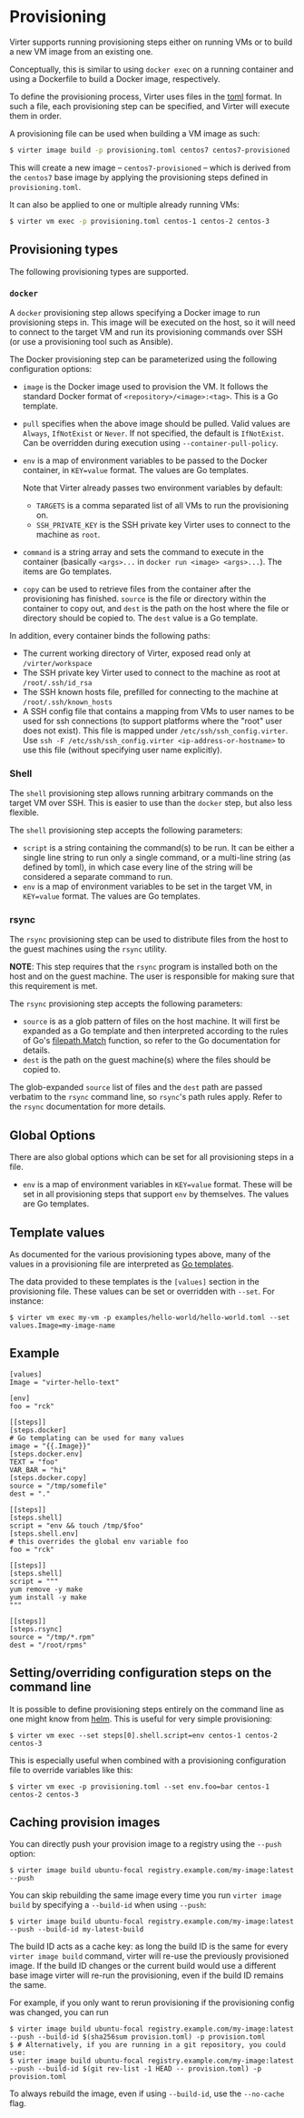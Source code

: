 # Provisioning
Virter supports running provisioning steps either on running VMs or to build a new VM image from an existing one.

Conceptually, this is similar to using `docker exec` on a running container and using a Dockerfile to build a Docker image, respectively.

To define the provisioning process, Virter uses files in the [toml](https://github.com/toml-lang/toml) format. In such a file, each provisioning step can be specified, and Virter will execute them in order.

A provisioning file can be used when building a VM image as such:
```sh
$ virter image build -p provisioning.toml centos7 centos7-provisioned
```
This will create a new image – `centos7-provisioned` – which is derived from the `centos7` base image by applying the provisioning steps defined in `provisioning.toml`.

It can also be applied to one or multiple already running VMs:
```sh
$ virter vm exec -p provisioning.toml centos-1 centos-2 centos-3
```

## Provisioning types

The following provisioning types are supported.

### `docker`
A `docker` provisioning step allows specifying a Docker image to run provisioning steps in. This image will be executed on the host, so it will need to connect to the target VM and run its provisioning commands over SSH (or use a provisioning tool such as Ansible).

The Docker provisioning step can be parameterized using the following configuration options:
* `image` is the Docker image used to provision the VM. It follows the standard Docker format of `<repository>/<image>:<tag>`. This is a Go template.
* `pull` specifies when the above image should be pulled. Valid values are `Always`, `IfNotExist` or `Never`. If not specified, the default is `IfNotExist`. Can be overridden during execution using `--container-pull-policy`.
* `env` is a map of environment variables to be passed to the Docker container, in `KEY=value` format. The values are Go templates.

  Note that Virter already passes two environment variables by default:
  * `TARGETS` is a comma separated list of all VMs to run the provisioning on.
  * `SSH_PRIVATE_KEY` is the SSH private key Virter uses to connect to the machine as `root`.

* `command` is a string array and sets the command to execute in the container (basically `<args>...` in `docker run <image> <args>...`). The items are Go templates.
* `copy` can be used to retrieve files from the container after the provisioning has finished. `source` is the file or directory within the container to copy out, and `dest` is the path on the host where the file or directory should be copied to. The `dest` value is a Go template.

In addition, every container binds the following paths:
* The current working directory of Virter, exposed read only at `/virter/workspace`
* The SSH private key Virter used to connect to the machine as root at `/root/.ssh/id_rsa`
* The SSH known hosts file, prefilled for connecting to the machine at `/root/.ssh/known_hosts`
* A SSH config file that contains a mapping from VMs to user names to be used for ssh connections (to support platforms where the "root" user does not exist). This file is mapped under `/etc/ssh/ssh_config.virter`. Use `ssh -F /etc/ssh/ssh_config.virter <ip-address-or-hostname>` to use this file (without specifying user name explicitly).

### Shell
The `shell` provisioning step allows running arbitrary commands on the target VM over SSH. This is easier to use than the `docker` step, but also less flexible.

The `shell` provisioning step accepts the following parameters:
* `script` is a string containing the command(s) to be run.
  It can be either a single line string to run only a single command, or a multi-line string (as defined by toml), in which case every line of the string will be considered a separate command to run.
* `env` is a map of environment variables to be set in the target VM, in `KEY=value` format. The values are Go templates.

### rsync

The `rsync` provisioning step can be used to distribute files from the host to the guest machines using the `rsync` utility.

**NOTE**: This step requires that the `rsync` program is installed both on the host and on the guest machine. The user is responsible for making sure that this requirement is met.

The `rsync` provisioning step accepts the following parameters:
* `source` is as a glob pattern of files on the host machine.
  It will first be expanded as a Go template and
  then interpreted according to the rules of Go's [filepath.Match](https://golang.org/pkg/path/filepath/#Match)
  function, so refer to the Go documentation for details.
* `dest` is the path on the guest machine(s) where the files should be copied to.

The glob-expanded `source` list of files and the `dest` path are passed verbatim to the `rsync` command line, so `rsync`'s path rules apply. Refer to the `rsync` documentation for more details.

## Global Options

There are also global options which can be set for all provisioning steps in a file.

* `env` is a map of environment variables in `KEY=value` format. These will be set in all provisioning steps that support `env` by themselves. The values are Go templates.

## Template values

As documented for the various provisioning types above, many of the values in a provisioning file are interpreted as
[Go templates](https://golang.org/pkg/text/template/).

The data provided to these templates is the `[values]` section in the provisioning file. These values can be set or overridden with `--set`. For instance:
```
$ virter vm exec my-vm -p examples/hello-world/hello-world.toml --set values.Image=my-image-name
```

## Example
```
[values]
Image = "virter-hello-text"

[env]
foo = "rck"

[[steps]]
[steps.docker]
# Go templating can be used for many values
image = "{{.Image}}"
[steps.docker.env]
TEXT = "foo"
VAR_BAR = "hi"
[steps.docker.copy]
source = "/tmp/somefile"
dest = "."

[[steps]]
[steps.shell]
script = "env && touch /tmp/$foo"
[steps.shell.env]
# this overrides the global env variable foo
foo = "rck"

[[steps]]
[steps.shell]
script = """
yum remove -y make
yum install -y make
"""

[[steps]]
[steps.rsync]
source = "/tmp/*.rpm"
dest = "/root/rpms"
```

## Setting/overriding configuration steps on the command line

It is possible to define provisioning steps entirely on the command line as one
might know from [helm](https://helm.sh). This is useful for very simple
provisioning:

```shell
$ virter vm exec --set steps[0].shell.script=env centos-1 centos-2 centos-3
```

This is especially useful when combined with a provisioning configuration file to override variables like this:

```shell
$ virter vm exec -p provisioning.toml --set env.foo=bar centos-1 centos-2 centos-3
```

## Caching provision images

You can directly push your provision image to a registry using the `--push` option:

```
$ virter image build ubuntu-focal registry.example.com/my-image:latest --push
```

You can skip rebuilding the same image every time you run `virter image build` by specifying a `--build-id` when using
`--push`:

```
$ virter image build ubuntu-focal registry.example.com/my-image:latest --push --build-id my-latest-build
```

The build ID acts as a cache key: as long the build ID is the same for every `virter image build` command, virter
will re-use the previously provisioned image. If the build ID changes or the current build would use a different
base image virter will re-run the provisioning, even if the build ID remains the same.

For example, if you only want to rerun provisioning if the provisioning config was changed, you can run
```
$ virter image build ubuntu-focal registry.example.com/my-image:latest --push --build-id $(sha256sum provision.toml) -p provision.toml
$ # Alternatively, if you are running in a git repository, you could use:
$ virter image build ubuntu-focal registry.example.com/my-image:latest --push --build-id $(git rev-list -1 HEAD -- provision.toml) -p provision.toml
```

To always rebuild the image, even if using `--build-id`, use the `--no-cache` flag.
